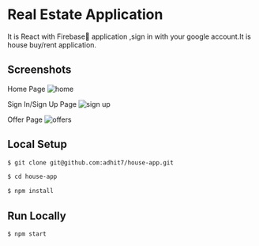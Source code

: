 # Real Estate Application

It is React with Firebase🚀 application ,sign in with your google account.It is house buy/rent application.<br>

## Screenshots

Home Page
![home](https://user-images.githubusercontent.com/72742240/161759010-f2385537-abad-4fcc-b332-a43f821d49bb.PNG)

Sign In/Sign Up Page
![sign up](https://user-images.githubusercontent.com/72742240/161759339-2cf852b5-0f47-42e1-8148-d19a81f9ef74.PNG)

Offer Page
![offers](https://user-images.githubusercontent.com/72742240/161759348-ef04d475-bbd2-404a-960f-5eda703563de.PNG)

## Local Setup

```sh
$ git clone git@github.com:adhit7/house-app.git
```

```sh
$ cd house-app
```

```sh
$ npm install
```

## Run Locally

```sh
$ npm start
```
